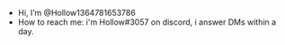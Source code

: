 - Hi, I’m @Hollow1364781653786
- How to reach me: i'm Hollow#3057 on discord, i answer DMs within a day.
<!---
Hollow1364781653786/Hollow1364781653786 is a ✨ special ✨ repository because its `README.md` (this file) appears on your GitHub profile.
You can click the Preview link to take a look at your changes.
--->
